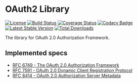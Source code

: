 # OAuth2 Library

[![License][license-svg]][license-link]
[![Build Status][travis-svg]][travis-link]
[![Coverage Status][coverage-svg]][coverage-link]
[![Codacy Badge][codacy-svg]][codacy-link]
[![Latest Stable Version][latest-stable-svg]][packagist-link]
[![Total Downloads][total-download-svg]][packagist-link]

The library for OAuth 2.0 Authorization Framework.

[license-svg]: https://img.shields.io/badge/license-MIT-brightgreen.svg
[license-link]: https://github.com/oidcphp/oauth2/blob/master/LICENSE
[travis-svg]: https://travis-ci.com/oidcphp/oauth2.svg?branch=master
[travis-link]: https://travis-ci.com/oidcphp/oauth2
[coverage-svg]: https://codecov.io/gh/oidcphp/oauth2/branch/master/graph/badge.svg
[coverage-link]: https://codecov.io/gh/oidcphp/oauth2
[codacy-svg]: https://api.codacy.com/project/badge/Grade/ff4ce46850684b6b8455ccfbc1c0932b
[codacy-link]: https://www.codacy.com/manual/oidcphp/oauth2
[latest-stable-svg]: https://poser.pugx.org/oidc/oauth2/v/stable
[total-download-svg]: https://poser.pugx.org/oidc/oauth2/d/total.svg
[packagist-link]: https://packagist.org/packages/oidc/oauth2

## Implemented specs

* [RFC 6749 - The OAuth 2.0 Authorization Framework][spec-rfc6749]
* [RFC 7591 - OAuth 2.0 Dynamic Client Registration Protocol][spec-rfc7591]
* [RFC 8414 - OAuth 2.0 Authorization Server Metadata][spec-rfc8414]

[spec-rfc6749]: https://tools.ietf.org/html/rfc6749
[spec-rfc7591]: https://tools.ietf.org/html/rfc7591
[spec-rfc8414]: https://tools.ietf.org/html/rfc8414